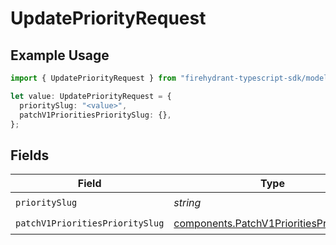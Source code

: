 # UpdatePriorityRequest

## Example Usage

```typescript
import { UpdatePriorityRequest } from "firehydrant-typescript-sdk/models/operations";

let value: UpdatePriorityRequest = {
  prioritySlug: "<value>",
  patchV1PrioritiesPrioritySlug: {},
};
```

## Fields

| Field                                                                                                | Type                                                                                                 | Required                                                                                             | Description                                                                                          |
| ---------------------------------------------------------------------------------------------------- | ---------------------------------------------------------------------------------------------------- | ---------------------------------------------------------------------------------------------------- | ---------------------------------------------------------------------------------------------------- |
| `prioritySlug`                                                                                       | *string*                                                                                             | :heavy_check_mark:                                                                                   | N/A                                                                                                  |
| `patchV1PrioritiesPrioritySlug`                                                                      | [components.PatchV1PrioritiesPrioritySlug](../../models/components/patchv1prioritiespriorityslug.md) | :heavy_check_mark:                                                                                   | N/A                                                                                                  |